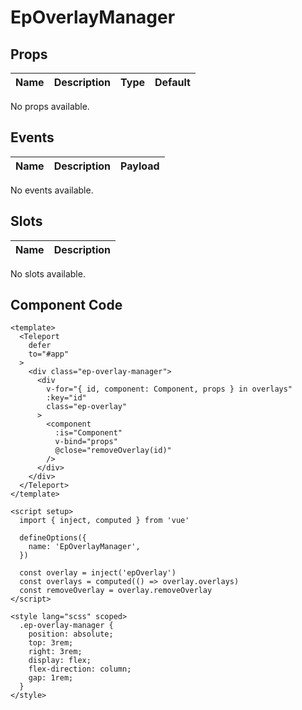 # EpOverlayManager



## Props
| Name | Description | Type | Default |
|------|-------------|------|---------|
No props available.

## Events
| Name    | Description                 | Payload    |
|---------|-----------------------------|------------|
No events available.

## Slots
| Name | Description |
|------|-------------|
No slots available.

## Component Code

```vue
<template>
  <Teleport
    defer
    to="#app"
  >
    <div class="ep-overlay-manager">
      <div
        v-for="{ id, component: Component, props } in overlays"
        :key="id"
        class="ep-overlay"
      >
        <component
          :is="Component"
          v-bind="props"
          @close="removeOverlay(id)"
        />
      </div>
    </div>
  </Teleport>
</template>

<script setup>
  import { inject, computed } from 'vue'

  defineOptions({
    name: 'EpOverlayManager',
  })

  const overlay = inject('epOverlay')
  const overlays = computed(() => overlay.overlays)
  const removeOverlay = overlay.removeOverlay
</script>

<style lang="scss" scoped>
  .ep-overlay-manager {
    position: absolute;
    top: 3rem;
    right: 3rem;
    display: flex;
    flex-direction: column;
    gap: 1rem;
  }
</style>
```